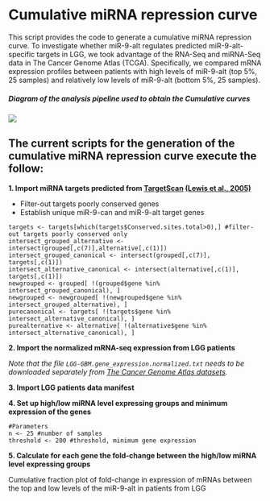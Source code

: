 # Cumulative miRNA repression curve

This script provides the code to generate a cumulative miRNA repression curve. To investigate whether miR-9-alt regulates predicted miR-9-alt-specific targets in LGG, we took advantage of the RNA-Seq and miRNA-Seq data in The Cancer Genome Atlas (TCGA). Specifically, we compared mRNA expression profiles between patients with high levels of miR-9-alt (top 5%, 25 samples) and relatively low levels of miR-9-alt (bottom 5%, 25 samples).

##### Diagram of the analysis pipeline used to obtain the Cumulative curves
<img src="https://github.com/Gu-Lab-RBL-NCI/Cumulative-miRNA-repression-curve/blob/master/scheme.png">

## The current scripts for the generation of the cumulative miRNA repression curve execute the follow:

**1. Import miRNA targets predicted from [TargetScan](http://www.targetscan.org//vert_50/seedmatch.html) [(Lewis et al., 2005)](https://www.ncbi.nlm.nih.gov/pubmed/15652477)**
 - Filter-out targets poorly conserved genes
 - Establish unique miR-9-can and miR-9-alt target genes

```
targets <- targets[which(targets$Conserved.sites.total>0),] #filter-out targets poorly conserved only
intersect_grouped_alternative <- intersect(grouped[,c(7)],alternative[,c(1)])
intersect_grouped_canonical <- intersect(grouped[,c(7)], targets[,c(1)])
intersect_alternative_canonical <- intersect(alternative[,c(1)], targets[,c(1)])
newgrouped <- grouped[ !(grouped$gene %in% intersect_grouped_canonical), ]
newgrouped <- newgrouped[ !(newgrouped$gene %in% intersect_grouped_alternative), ]
purecanonical <- targets[ !(targets$gene %in% intersect_alternative_canonical), ]
purealternative <- alternative[ !(alternative$gene %in% intersect_alternative_canonical), ]
```

**2. Import the normalized mRNA-seq expression from LGG patients**

*Note that the file `LGG-GBM.gene_expression.normalized.txt` needs to be downloaded separately from [The Cancer Genome Atlas datasets](https://tcga-data.nci.nih.gov/docs/publications/lgggbm_2016/).*

**3. Import LGG patients data manifest**

**4. Set up high/low miRNA level expressing groups and minimum expression of the genes**
```
#Parameters
n <- 25 #number of samples
threshold <- 200 #threshold, minimum gene expression
```

**5. Calculate for each gene the fold-change between the high/low miRNA level expressing groups**


Cumulative fraction plot of fold-change in expression of mRNAs between the top and low levels of the miR-9-alt in patients from LGG
